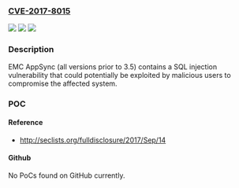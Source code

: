 ### [CVE-2017-8015](https://cve.mitre.org/cgi-bin/cvename.cgi?name=CVE-2017-8015)
![](https://img.shields.io/static/v1?label=Product&message=EMC%20AppSync%20all%20versions%20prior%20to%203.5&color=blue)
![](https://img.shields.io/static/v1?label=Version&message=EMC%20AppSync%20all%20versions%20prior%20to%203.5%20&color=brightgreen)
![](https://img.shields.io/static/v1?label=Vulnerability&message=SQL%20Injection%20Vulnerability&color=brightgreen)

### Description

EMC AppSync (all versions prior to 3.5) contains a SQL injection vulnerability that could potentially be exploited by malicious users to compromise the affected system.

### POC

#### Reference
- http://seclists.org/fulldisclosure/2017/Sep/14

#### Github
No PoCs found on GitHub currently.

